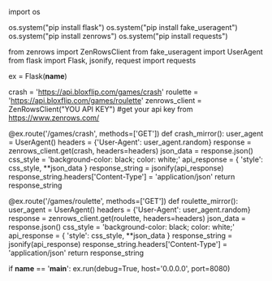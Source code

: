 import os

os.system("pip install flask")
os.system("pip install fake_useragent")
os.system("pip install zenrows")
os.system("pip install requests")

from zenrows import ZenRowsClient
from fake_useragent import UserAgent
from flask import Flask, jsonify, request
import requests

ex = Flask(__name__)

crash = 'https://api.bloxflip.com/games/crash'
roulette = 'https://api.bloxflip.com/games/roulette'
zenrows_client = ZenRowsClient("YOU API KEY") #get your api key from https://www.zenrows.com/

@ex.route('/games/crash', methods=['GET'])
def crash_mirror():
    user_agent = UserAgent()
    headers = {'User-Agent': user_agent.random}
    response = zenrows_client.get(crash, headers=headers)
    json_data = response.json()
    css_style = 'background-color: black; color: white;'
    api_response = {
        'style': css_style,
        **json_data
    }
    response_string = jsonify(api_response)
    response_string.headers['Content-Type'] = 'application/json'
    return response_string

@ex.route('/games/roulette', methods=['GET'])
def roulette_mirror():
    user_agent = UserAgent()
    headers = {'User-Agent': user_agent.random}
    response = zenrows_client.get(roulette, headers=headers)
    json_data = response.json()
    css_style = 'background-color: black; color: white;'
    api_response = {
        'style': css_style,
        **json_data
    }
    response_string = jsonify(api_response)
    response_string.headers['Content-Type'] = 'application/json'
    return response_string

if __name__ == '__main__':
    ex.run(debug=True, host='0.0.0.0', port=8080)
